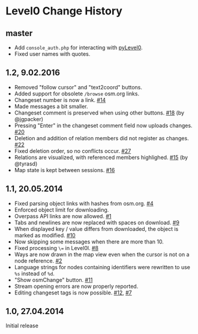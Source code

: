 # Level0 Change History

## master

* Add `console_auth.php` for interacting with [pyLevel0](https://github.com/Zverik/pyLevel0).
* Fixed user names with quotes.

## 1.2, 9.02.2016

* Removed "follow cursor" and "text2coord" buttons.
* Added support for obsolete `/browse` osm.org links.
* Changeset number is now a link. [#14](https://github.com/Zverik/Level0/issues/14)
* Made messages a bit smaller.
* Changeset comment is preserved when using other buttons. [#18](https://github.com/Zverik/Level0/pull/18) (by @jgpacker)
* Pressing "Enter" in the changeset comment field now uploads changes. [#20](https://github.com/Zverik/Level0/issues/20)
* Deletion and addition of relation members did not register as changes. [#22](https://github.com/Zverik/Level0/issues/22)
* Fixed deletion order, so no conflicts occur. [#27](https://github.com/Zverik/Level0/issues/27)
* Relations are visualized, with referenced members highlighed. [#15](https://github.com/Zverik/Level0/issues/15)  (by @tyrasd)
* Map state is kept between sessions. [#16](https://github.com/Zverik/Level0/issues/16)

## 1.1, 20.05.2014

* Fixed parsing object links with hashes from osm.org. [#4](https://github.com/Zverik/Level0/issues/4)
* Enforced object limit for downloading.
* Overpass API links are now allowed. [#1](https://github.com/Zverik/Level0/issues/1)
* Tabs and newlines are now replaced with spaces on download. [#9](https://github.com/Zverik/Level0/issues/9)
* When displayed key / value differs from downloaded, the object is marked as modified. [#10](https://github.com/Zverik/Level0/issues/10)
* Now skipping some messages when there are more than 10.
* Fixed processing `\=` in Level0l. [#8](https://github.com/Zverik/Level0/issues/8)
* Ways are now drawn in the map view even when the cursor is not on a node reference. [#2](https://github.com/Zverik/Level0/issues/2)
* Language strings for nodes containing identifiers were rewritten to use `%s` instead of `%d`.
* "Show osmChange" button. [#11](https://github.com/Zverik/Level0/issues/11)
* Stream opening errors are now properly reported.
* Editing changeset tags is now possible. [#12](https://github.com/Zverik/Level0/issues/12), [#7](https://github.com/Zverik/Level0/issues/7)

## 1.0, 27.04.2014

Initial release
